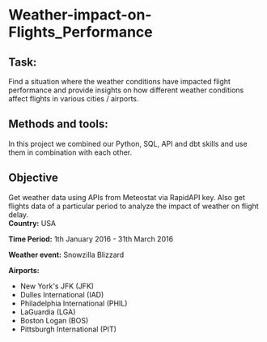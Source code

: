 # Weather-impact-on-Flights_Performance

## Task:
Find a situation where the weather conditions have impacted flight performance and provide insights on how different weather conditions affect flights in various cities / airports.

## Methods and tools:
In this project we combined our Python, SQL, API and dbt skills and use them in combination with each other.

## Objective
Get weather data using APIs from Meteostat via RapidAPI key. Also get flights data of a particular period to analyze the impact of weather on flight delay.  
__Country:__ USA 
  
__Time Period:__ 1th January 2016 - 31th March 2016  
  
__Weather event:__ Snowzilla Blizzard   

__Airports:__ 
- New York's JFK (JFK)
- Dulles International (IAD)
- Philadelphia International (PHIL)
- LaGuardia (LGA)
- Boston Logan (BOS)
- Pittsburgh International (PIT)
